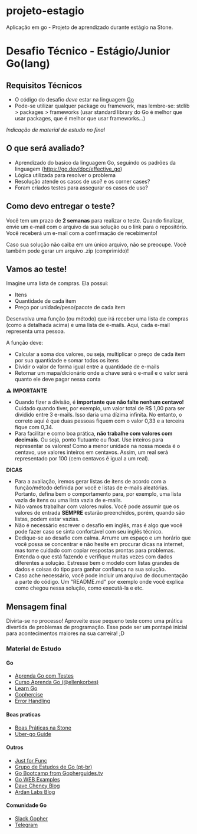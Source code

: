 # projeto-estagio
Aplicação em go - Projeto de aprendizado durante estágio na Stone.

# Desafio Técnico - Estágio/Junior Go(lang)

## Requisitos Técnicos

- O código do desafio *deve* estar na linguagem [Go](https://golang.org/)
- Pode-se utilizar qualquer package ou framework, mas lembre-se: stdlib > packages > frameworks (usar standard library do Go é melhor que usar packages, que é melhor que usar frameworks...)

_Indicação de material de estudo no final_

## O que será avaliado?

- Aprendizado do basico da linguagem Go, seguindo os padrões da linguagem (https://go.dev/doc/effective_go)
- Lógica utilizada para resolver o problema
- Resolução atende os casos de uso? e os corner cases?
- Foram criados testes para assegurar os casos de uso?

## Como devo entregar o teste?

Você tem um prazo de **2 semanas** para realizar o teste. Quando finalizar, envie um e-mail com o arquivo da sua solução ou o link para o repositório. Você receberá um e-mail com a confirmação de recebimento!

Caso sua solução não caiba em um único arquivo, não se preocupe. Você também pode gerar um arquivo .zip (comprimido)!

## Vamos ao teste!

Imagine uma lista de compras. Ela possui:

- Itens
- Quantidade de cada item
- Preço por unidade/peso/pacote de cada item

Desenvolva uma função (ou método) que irá receber uma lista de compras (como a detalhada acima) e uma lista de e-mails. Aqui, cada e-mail representa uma pessoa. 

A função deve:

- Calcular a soma dos valores, ou seja, multiplicar o preço de cada item por sua quantidade e somar todos os itens
- Dividir o valor de forma igual entre a quantidade de e-mails
- Retornar um mapa/dicionário onde a chave será o e-mail e o valor será quanto ele deve pagar nessa conta

**⚠️ IMPORTANTE**

- Quando fizer a divisão, é **importante que não falte nenhum centavo!** Cuidado quando tiver, por exemplo, um valor total de R$ 1,00 para ser dividido entre 3 e-mails. Isso daria uma dízima infinita. No entanto, o correto aqui é que duas pessoas fiquem com o valor 0,33 e a terceira fique com 0,34.
- Para facilitar e como boa prática, **não trabalhe com valores com decimais**. Ou seja, ponto flutuante ou float. Use inteiros para representar os valores! Como a menor unidade na nossa moeda é o centavo, use valores inteiros em centavos. Assim, um real será representado por 100 (cem centavos é igual a um real).

**DICAS**

- Para a avaliação, iremos gerar listas de itens de acordo com a função/método definida por você e listas de e-mails aleatórias. Portanto, defina bem o comportamento para, por exemplo, uma lista vazia de itens ou uma lista vazia de e-mails.
- Não vamos trabalhar com valores nulos. Você pode assumir que os valores de entrada **SEMPRE** estarão preenchidos, porém, quando são listas, podem estar vazias.
- Não é necessário escrever o desafio em inglês, mas é algo que você pode fazer caso se sinta confortável com seu inglês técnico.
- Dedique-se ao desafio com calma. Arrume um espaço e um horário que você possa se concentrar e não hesite em procurar dicas na internet, mas tome cuidado com copiar respostas prontas para problemas. Entenda o que está fazendo e verifique muitas vezes com dados diferentes a solução. Estresse bem o modelo com listas grandes de dados e coisas do tipo para ganhar confiança na sua solução.
- Caso ache necessário, você pode incluir um arquivo de documentação a parte do código. Um "README.md" por exemplo onde você explica como chegou nessa solução, como executá-la e etc.

## Mensagem final

Divirta-se no processo! Aproveite esse pequeno teste como uma prática divertida de problemas de programação. Esse pode ser um pontapé inicial para acontecimentos maiores na sua carreira! ;D

### Material de Estudo

#### Go
- [Aprenda Go com Testes](https://larien.gitbook.io/aprenda-go-com-testes/)
- [Curso Aprenda Go (@ellenkorbes) ](https://www.youtube.com/channel/UCxD5EE0H7qOhRr0tIVsOZPQ)
- [Learn Go](https://learn.go.dev)
- [Gophercise](https://gophercises.com/)
- [Error Handling](https://rauljordan.com/2020/07/06/why-go-error-handling-is-awesome.html)

#### Boas praticas
- [Boas Práticas na Stone](https://github.com/stone-payments/stoneco-best-practices/blob/master/README_pt.md)
- [Uber-go Guide](https://github.com/uber-go/guide/blob/master/style.md)

#### Outros
- [Just for Func](https://www.youtube.com/playlist?list=PL64wiCrrxh4Jisi7OcCJIUpguV_f5jGnZ)
- [Grupo de Estudos de Go (pt-br)](https://www.youtube.com/channel/UCxRoRvJi7NbC2boKAV70t_g)
- [Go Bootcamp from Gopherguides.tv](https://www.youtube.com/watch?v=22R1PqXvtws)
- [Go WEB Examples](https://gowebexamples.com/)
- [Dave Cheney Blog](https://dave.cheney.net/practical-go)
- [Ardan Labs Blog](https://www.ardanlabs.com/blog)

#### Comunidade Go

- [Slack Gopher](https://invite.slack.golangbridge.org/)
- [Telegram](https://t.me/go_br)
